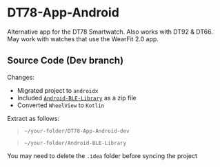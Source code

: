 # DT78-App-Android
Alternative app for the DT78 Smartwatch. Also works with DT92 &amp; DT66. May work with watches that use the WearFit 2.0 app.


## Source Code (Dev branch)

Changes:
+ Migrated project to `androidx`
+ Included [`Android-BLE-Library`](https://github.com/fbiego/DT78-App-Android/blob/master/Android-BLE-Library.zip) as a zip file
+ Converted `WheelView` to `Kotlin`

Extract as follows:
> `~/your-folder/DT78-App-Android-dev`

> `~/your-folder/Android-BLE-Library`

You may need to delete the `.idea` folder before syncing the project
